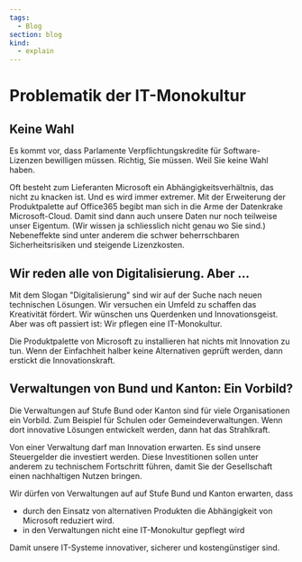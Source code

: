 ```yaml
---
tags:
  - Blog
section: blog
kind:
  - explain
---
```


# Problematik der IT-Monokultur

## Keine Wahl

Es kommt vor, dass Parlamente Verpflichtungskredite für Software-Lizenzen bewilligen müssen. Richtig, Sie müssen. Weil Sie keine Wahl haben.

Oft besteht zum Lieferanten Microsoft ein Abhängigkeitsverhältnis, das nicht zu knacken ist. Und es wird immer extremer. Mit der Erweiterung der Produktpalette auf Office365 begibt man sich in die Arme der Datenkrake Microsoft-Cloud. Damit sind dann auch unsere Daten nur noch teilweise unser Eigentum. (Wir wissen ja schliesslich nicht genau wo Sie sind.)
Nebeneffekte sind unter anderem die schwer beherrschbaren Sicherheitsrisiken und steigende Lizenzkosten.

## Wir reden alle von Digitalisierung. Aber ...

Mit dem Slogan "Digitalisierung" sind wir auf der Suche nach neuen technischen Lösungen. Wir versuchen ein Umfeld zu schaffen das Kreativität fördert. Wir wünschen uns Querdenken und Innovationsgeist.
Aber was oft passiert ist: Wir pflegen eine IT-Monokultur.

Die Produktpalette von Microsoft zu installieren hat nichts mit Innovation zu tun. Wenn der Einfachheit halber keine Alternativen geprüft werden, dann erstickt die Innovationskraft.

## Verwaltungen von Bund und Kanton: Ein Vorbild?

Die Verwaltungen auf Stufe Bund oder Kanton sind für viele Organisationen ein Vorbild. Zum Beispiel für Schulen oder Gemeindeverwaltungen. Wenn dort innovative Lösungen entwickelt werden, dann hat das Strahlkraft.

Von einer Verwaltung darf man Innovation erwarten. Es sind unsere Steuergelder die investiert werden. Diese Investitionen sollen unter anderem zu technischem Fortschritt führen, damit Sie der Gesellschaft einen nachhaltigen Nutzen bringen.

Wir dürfen von Verwaltungen auf auf Stufe Bund und Kanton erwarten, dass

- durch den Einsatz von alternativen Produkten die Abhängigkeit von Microsoft reduziert wird.
- in den Verwaltungen nicht eine IT-Monokultur gepflegt wird

Damit unsere IT-Systeme innovativer, sicherer und kostengünstiger sind.
